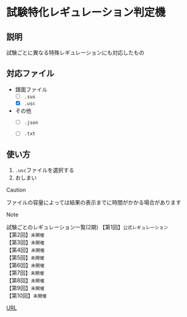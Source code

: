 # 試験特化レギュレーション判定機

## 説明
試験ごとに異なる特殊レギュレーションにも対応したもの

## 対応ファイル
- 譜面ファイル
  - [ ] `.sus` 
  - [x] `.usc`

- その他
  - [ ] `.json`
  - [ ] `.txt`


## 使い方
1. `.usc`ファイルを選択する
2. おしまい


> [!CAUTION]
> ファイルの容量によっては結果の表示までに時間がかかる場合があります

> [!NOTE]
> 試験ごとのレギュレーション一覧(2期)
> 【第1回】`公式レギュレーション`<br>
> 【第2回】`未開催`<br>
> 【第3回】`未開催`<br>
> 【第4回】`未開催`<br>
> 【第5回】`未開催`<br>
> 【第6回】`未開催`<br>
> 【第7回】`未開催`<br>
> 【第8回】`未開催`<br>
> 【第9回】`未開催`<br>
> 【第10回】`未開催`<br>

[URL](https://ens-17.github.io/analyze/)
